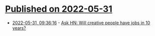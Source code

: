 # [Published on 2022-05-31](index.md)

* [2022-05-31, 09:36:16](https://news.ycombinator.com/item?id=31567567) - [Ask HN: Will creative people have jobs in 10 years?](https://news.ycombinator.com/item?id=31567567)
